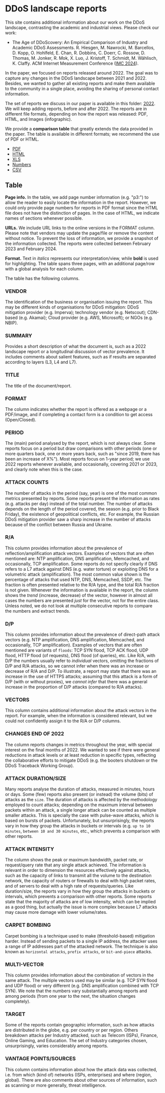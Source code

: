 # DDoS landscape reports

This site contains additional information about our work on the DDoS landscape, contrasting the academic and industrial views. Please check our work:

- The Age of DDoScovery: An Empirical Comparison of Industry and Academic DDoS Assessments. R. Hiesgen, M. Nawrocki, M. Barcellos, D. Kopp, O. Hohlfeld, E. Chan, R. Dobbins, C. Doerr, C. Rossow, D. Thomas, M. Jonker, R. Mok, X. Luo, J. Kristoff, T. Schmidt, M. Wählisch, K. Claffy. ACM Internet Measurement Conference ([IMC 2024](https://conferences.sigcomm.org/imc/2024/accepted-papers/)). 

In the paper, we focused on reports released around 2022.
The goal was to capture any changes in the DDoS landscape between 2021 and 2022. 
Besides, we wanted to gather all existing reports and make them available to the community in a single place, avoiding the sharing of personal contact information.

The set of reports we discuss in our paper is available in this folder: [2022](https://github.com/ddoscovery/ddoscovery.github.io/tree/main/2022). 
We will keep adding reports, before and after 2022.
The reports are in different file formats, depending on how the report was released: PDF, HTML, and Images (infographic).

We provide a **comparison table** that greatly extends the data provided in the paper. 
The table is available in different formats; we recommend the use of PDF or HTML.

- [PDF](https://github.com/ddoscovery/ddoscovery.github.io/blob/main/Summary%20of%20DDoS%20Industry%20Reports%202022.pdf)
- [HTML](https://github.com/ddoscovery/ddoscovery.github.io/blob/main/Summary%20of%20DDoS%20Industry%20Reports%202022.html)
- [XLS](https://github.com/ddoscovery/ddoscovery.github.io/blob/main/Summary%20of%20DDoS%20Industry%20Reports%202022.xlsx)
- [Numbers](https://github.com/ddoscovery/ddoscovery.github.io/blob/main/Summary%20of%20DDoS%20Industry%20Reports%202022.numbers)
- [CSV](https://github.com/ddoscovery/ddoscovery.github.io/blob/main/Summary%20of%20DDoS%20Industry%20Reports%202022.csv)
  
## Table

**Page info.**
In the table, we add page number information (e.g. "p3:") to allow the reader to easily locate the information in the report.
However, we could only provide page numbers for reports in PDF format since the HTML file does not have the distinction of pages.
In the case of HTML, we indicate names of sections whenever possible.

**URLs.**
We include URL links to the online versions in the FORMAT column.
Please note that vendors may update the page/file or remove the content without notice.
To prevent the loss of information, we provide a snapshot of the information collected. The reports were collected between February 2023 and February 2024.

**Format.**
Text in _italics_ represents our interpretation/view, while **bold** is used for highlighting. The table spans three pages, with an additional page/row with a global analysis for each column.

The table has the following columns.

### VENDOR
The identification of the business or organisation issuing the report.
This may be different kinds of organisations for DDoS mitigation: DDoS mitigation provider (e.g. Imperva);
technology vendor (e.g. Netscout); CDN-based (e.g. Akamai); Cloud provider (e.g. AWS, Microsoft); or
NGOs (e.g. NBIP).

### SUMMARY
Provides a short description of what the document is, such as a 2022 landscape report or a longitudinal discussion of vector prevalence.
It includes comments about salient features, such as if results are separated according to layers (L3, L4 and L7).

### TITLE
The title of the document/report.

### FORMAT
The column indicates whether the report is offered as a webpage or a PDF/image, and if completing a contact form is a condition to get access (Open/Closed).

### PERIOD
The (main) period analysed by the report, which is not always clear.
Some reports focus on a period but draw comparisons with other periods (one or more quarters back, one or more years back, such as "since 2019, there has been an increase of X%").
Most reports focus on 1-year period; we use 2022 reports whenever available, and occasionally, covering 2021 or 2023, and clearly note when this is the case.

### ATTACK COUNTS
The number of attacks in the period (say, year) is one of the most common metrics presented by reports.
Some reports present the information as rates (e.g. attacks per day) instead of the total number.
The number of attacks depends on the length of the period covered, the season (e.g. prior to Black Friday), the existence of geopolitical conflicts, etc.
For example, the Russian DDoS mitigation provider saw a sharp increase in the number of attacks because of the conflict between Russia and Ukraine.

### R/A
This column provides information about the prevalence of reflection/amplification attack vectors.
Examples of vectors that are often mentioned are: NTP amplification, DNS amplification, Memcached, and occasionally, TCP amplification.
Some reports do not specify clearly if DNS refers to a L7 attack against DNS (e.g. water torture) or exploiting DNS for a volumetric attack (amplification).
The most common value shown is the percentage of attacks that used NTP, DNS, Memcached, SSDP, etc.
The fraction is often presented relative to the R/A type, and the total R/A fraction is not given.
Whenever the information is available in the report, the column shows the _trend_ (increase, decrease) of the vector, however in almost all cases the numbers are presented _just_ for the vector, not for the entire class.
Unless noted, we do not look at multiple consecutive reports to compare the numbers and extract trends.

### D/P
This column provides information about the prevalence of direct-path attack vectors (e.g. NTP amplification, DNS amplification, Memcached, and occasionally, TCP amplification).
Examples of vectors that are often mentioned are variants of ``floods``: TCP SYN flood, TCP ACK flood, UDP flood, HTTP flood (of requests), DNS flood (of queries), etc.
Like R/A, with D/P the numbers usually refer to _individual_ vectors, omitting the fractions of D/P and R/A attacks, so we cannot infer when there was an increase or decrease of R/A and D/P.
To illustrate, a report may state that there was an increase in the use of HTTPS attacks; assuming that this attack is a form of D/P (with or without proxies), we _cannot infer_ that there was a general increase in the proportion of D/P attacks (compared to R/A attacks).

### VECTORS
This column contains additional information about the attack vectors in the report.
For example, when the information is considered relevant, but we could not confidently assign it to the R/A or D/P columns.

### CHANGES END OF 2022
The column reports changes in metrics throughout the year, with special interest on the final months of 2022.
We wanted to see if there were general reductions in attack levels or at least reduction in specific types, reflecting the collaborative efforts to mitigate DDoS (e.g. the booters shutdown or the DDoS Traceback Working Group).

### ATTACK DURATION/SIZE
Many reports analyse the duration of attacks, measured in minutes, hours or days.
Some (few) reports also present (or instead) the volume (bits) of attacks as the ``size``.
The duration of attacks is affected by the methodology employed to count attacks; depending on the maximum interval between packets within an attack, a single longer attack can be counted as multiple smaller attacks.
This is specially the case with pulse-wave attacks, which is based on bursts of packets.
Unfortunately, but unsurprisingly, the reports vary in how they group the attacks in buckets or intervals (e.g. ``up to 10 minutes``, ``between 10 and 30 minutes``, etc., which prevents a comparison with other reports.


### ATTACK INTENSITY
The column shows the peak or maximum bandwidth, packet rate, or request/query rate that any single attack achieved.
The information is relevant in order to dimension the resources effectively against attacks, such as the capacity of links to transmit all the volume to the destination network, the capacity of routers or firewalls to deal with high packet rates, and of servers to deal with a high rate of requests/queries.
Like duration/size, the reports vary in how they group the attacks in buckets or intervals, which prevents a comparison with other reports.
Some reports state that the majority of attacks are of low intensity, which can be implied as a good thing, but actually the issue is more complex because L7 attacks may cause more damage with lower volume/rates.

### CARPET BOMBING
Carpet bombing is a technique used to make (threshold-based) mitigation harder.
Instead of sending packets to a single IP address, the attacker uses a range of IP addresses part of the attacked network.
The technique is also known as ``horizontal attacks``, ``prefix attacks``, or ``bit-and-piece`` attacks.

### MULTI-VECTOR
This column provides information about the combination of vectors in the same attack.
The multiple vectors used may be similar (e.g. TCP SYN flood and UDP flood) or very different (e.g. DNS amplification combined with TCP SYN).
We note that the numbers vary substantially among reports and among periods (from one year to the next, the situation changes completely).

### TARGET
Some of the reports contain geographic information, such as how attacks are distributed in the globe, e.g. per country or per region.
Others breakdown attacks per Industry attacked, such as Telecom (ISPs), Finance, Online Gaming, and Education.
The set of Industry categories chosen, unsurprisingly, varies considerably among reports.

### VANTAGE POINTS/SOURCES
This column contains information about how the attack data was collected, i.e. from which (kind of) networks (ISPs, enterprises) and where (region, global).
There are also comments about other sources of information, such as scanning or more generally, threat intelligence.
